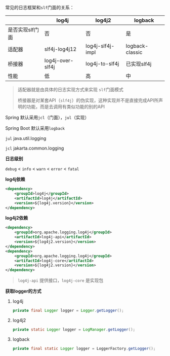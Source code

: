 常见的日志框架和`slf`门面的关系：

|                 | log4j            | log4j2           | logback         |
| --------------- | ---------------- | ---------------- | --------------- |
| 是否实现slf门面 | 否               | 否               | 是              |
| 适配器          | slf4j-log4j12    | log4j-slf4j-impl | logback-classic |
| 桥接器          | log4j-over-slf4j | log4j-to-slf4j   | 已实现slf4j     |
| 性能            | 低               | 高               | 中              |

> 适配器就是由具体的日志实现方式来实现 `slf`门面模式
>
> 桥接器是对某套API（`slf4j`）的伪实现，这种实现并不是直接完成API所声明的功能，而是去调用有类似功能的别的API



Spring 默认采用`jcl`（门面），`jul`（实现）



Spring Boot 默认采用`logback`



`jul` java.util.logging

`jcl` jakarta.common.logging



**日志级别**

`debug` < `info` < `warn` < `error` < `fatal`



**log4j依赖**

```xml
<dependency>
    <groupId>log4j</groupId>
    <artifactId>log4j</artifactId>
    <version>${log4j.version}</version>
</dependency>
```



**log4j2依赖**

```xml
<dependency>
    <groupId>org.apache.logging.log4j</groupId>
    <artifactId>log4j-api</artifactId>
    <version>${log4j2.version}</version>
</dependency>
<dependency>
    <groupId>org.apache.logging.log4j</groupId>
    <artifactId>log4j-core</artifactId>
    <version>${log4j2.version}</version>
</dependency>
```

> `log4j-api` 提供接口，`log4j-core` 是实现包



**获取logger的方式**

1. log4j

   ```java
   private final Logger logger = Logger.getLogger();
   ```

   

2. log4j2

   ```java
   private static Logger logger = LogManager.getLogger();
   ```

   

3. logback

   ```java
   private final static Logger logger = LoggerFactory.getLogger();
   ```

   